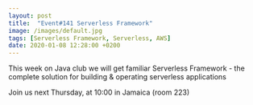 ```yaml
---
layout: post
title:  "Event#141 Serverless Framework"
image: /images/default.jpg
tags: [Serverless Framework, Serverless, AWS]
date: 2020-01-08 12:28:00 +0200
---
```


This week on Java club we will get familiar Serverless Framework - the complete solution for building & operating serverless applications[]()

Join us next Thursday, at 10:00 in Jamaica (room 223)